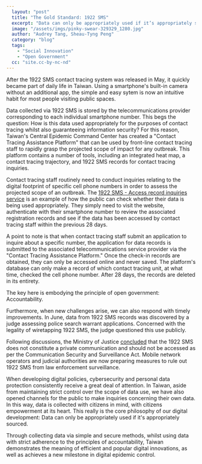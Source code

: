 ```yaml
---
  layout: "post"
  title: "The Gold Standard: 1922 SMS"
  excerpt: "Data can only be appropriately used if it’s appropriately sourced."
  image: "/assets/imgs/pinky-swear-329329_1280.jpg"
  author: "Audrey Tang, Sheau-Tyng Peng"
  category: "blog"
  tags: 
    - "Social Innovation"
    - "Open Government"
  cc: "site.cc-by-nc-nd"
---
```


After the 1922 SMS contact tracing system was released in May, it quickly became part of daily life in Taiwan. Using a smartphone's built-in camera without an additional app, the simple and easy sytem is now an intuitive habit for most people visiting public spaces.

Data collected via 1922 SMS is stored by the telecommunications provider corresponding to each individual smartphone number. This begs the question: How is this data used appropriately for the purposes of contact tracing whilst also guaranteeing information security? For this reason, Taiwan's Central Epidemic Command Center has created a "Contact Tracing Assistance Platform" that can be used by front-line contact tracing staff to rapidly grasp the projected scope of impact for any outbreak. This platform contains a number of tools, including an integrated heat map, a contact tracing trajectory, and 1922 SMS records for contact tracing inquiries.

Contact tracing staff routinely need to conduct inquiries relating to the digital footprint of specific cell phone numbers in order to assess the projected scope of an outbreak. The [1922 SMS - Access record inquiries service](https://sms.1922.gov.tw) is an example of how the public can check whether their data is being used appropriately. They simply need to visit the website, authenticate with their smartphone number to review the associated registration records and see if the data has been accessed by contact tracing staff within the previous 28 days.

A point to note is that when contact tracing staff submit an application to inquire about a specific number, the application for data records is submitted to the associated telecommunications service provider via the "Contact Tracing Assistance Platform." Once the check-in records are obtained, they can only be accessed online and never saved. The platform's database can only make a record of which contact tracing unit, at what time, checked the cell phone number. After 28 days, the records are deleted in its entirety.

The key here is embodying the principle of open government: Accountability. 

Furthermore, when new challenges arise, we can also respond with timely improvements. In June, data from 1922 SMS records was discovered by a judge assessing police search warrant applications. Concerned with the legality of wiretapping 1922 SMS, the judge questioned this use publicly.

Following discussions, the Ministry of Justice [concluded](https://issuu.com/pdis.tw/docs/a11000000f_11004521780a0c_?e=30178544/87054578) that the 1922 SMS does not constitute a private communication and should not be accessed as per the Communication Security and Surveillance Act. Mobile network operators and judicial authorities are now preparing measures to rule out 1922 SMS from law enforcement surveillance.

When developing digital policies, cybersecurity and personal data protection consistently receive a great deal of attention. In Taiwan, aside from maintaining strict control over the scope of data use, we have also opened channels for the public to make inquiries concerning their own data. In this way, data is collected with citizens in mind, with citizens empowerment at its heart. This really is the core philosophy of our digital development: Data can only be appropriately used if it's appropriately sourced.

Through collecting data via simple and secure methods, whilst using data with strict adherence to the principles of accountability, Taiwan demonstrates the meaning of efficient and popular digital innovations, as well as achieves a new milestone in digital epidemic control.
